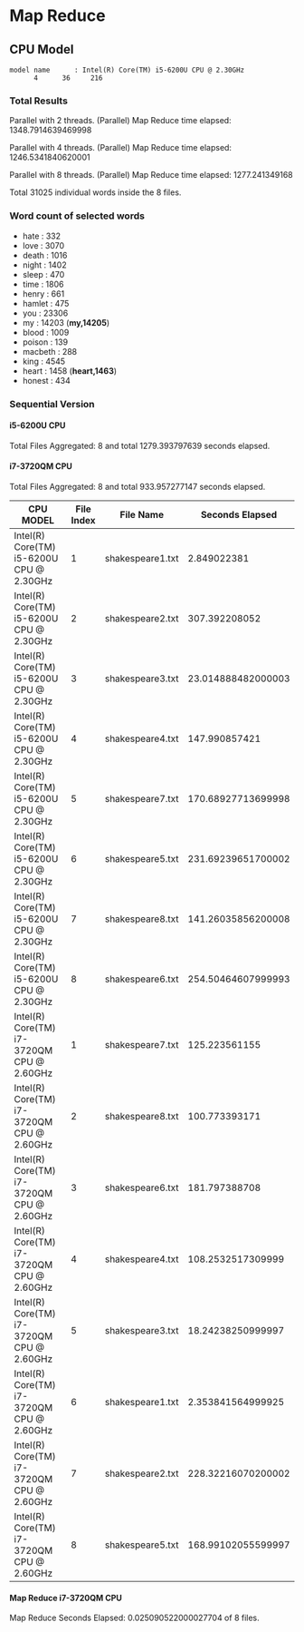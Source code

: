 # Map Reduce 


## CPU Model 

```
model name      : Intel(R) Core(TM) i5-6200U CPU @ 2.30GHz
      4      36     216
```

### Total Results 

Parallel with 2 threads.
(Parallel) Map Reduce time elapsed: 1348.7914639469998

Parallel with 4 threads.
(Parallel) Map Reduce time elapsed: 1246.5341840620001

Parallel with 8 threads.
(Parallel) Map Reduce time elapsed: 1277.241349168

Total 31025 individual words inside the 8 files.

### Word count of selected words 

* hate : 332
* love : 3070
* death : 1016
* night : 1402
* sleep : 470
* time : 1806
* henry : 661
* hamlet : 475
* you : 23306
* my : 14203              (**my,14205**)
* blood : 1009
* poison : 139
* macbeth : 288
* king : 4545
* heart : 1458            (**heart,1463**)
* honest : 434


### Sequential Version 


#### i5-6200U CPU
Total Files Aggregated: 8 and total 1279.393797639 seconds elapsed.

#### i7-3720QM CPU 
Total Files Aggregated: 8 and total 933.957277147 seconds elapsed.


| CPU MODEL | File Index | File Name | Seconds Elapsed|
|-----------|------------|-----------|----------------|
|Intel(R) Core(TM) i5-6200U CPU @ 2.30GHz|1|shakespeare1.txt|2.849022381|
|Intel(R) Core(TM) i5-6200U CPU @ 2.30GHz|2|shakespeare2.txt|307.392208052|
|Intel(R) Core(TM) i5-6200U CPU @ 2.30GHz|3|shakespeare3.txt|23.014888482000003|
|Intel(R) Core(TM) i5-6200U CPU @ 2.30GHz|4|shakespeare4.txt|147.990857421|
|Intel(R) Core(TM) i5-6200U CPU @ 2.30GHz|5|shakespeare7.txt|170.68927713699998|
|Intel(R) Core(TM) i5-6200U CPU @ 2.30GHz|6|shakespeare5.txt|231.69239651700002|
|Intel(R) Core(TM) i5-6200U CPU @ 2.30GHz|7|shakespeare8.txt|141.26035856200008|
|Intel(R) Core(TM) i5-6200U CPU @ 2.30GHz|8|shakespeare6.txt|254.50464607999993|
|Intel(R) Core(TM) i7-3720QM CPU @ 2.60GHz|1|shakespeare7.txt|125.223561155|
|Intel(R) Core(TM) i7-3720QM CPU @ 2.60GHz|2|shakespeare8.txt|100.773393171|
|Intel(R) Core(TM) i7-3720QM CPU @ 2.60GHz|3|shakespeare6.txt|181.797388708|
|Intel(R) Core(TM) i7-3720QM CPU @ 2.60GHz|4|shakespeare4.txt|108.2532517309999|
|Intel(R) Core(TM) i7-3720QM CPU @ 2.60GHz|5|shakespeare3.txt|18.24238250999997|
|Intel(R) Core(TM) i7-3720QM CPU @ 2.60GHz|6|shakespeare1.txt|2.353841564999925|
|Intel(R) Core(TM) i7-3720QM CPU @ 2.60GHz|7|shakespeare2.txt|228.32216070200002|
|Intel(R) Core(TM) i7-3720QM CPU @ 2.60GHz|8|shakespeare5.txt|168.99102055599997|

#### Map Reduce i7-3720QM CPU 
Map Reduce Seconds Elapsed: 0.025090522000027704 of 8 files.
